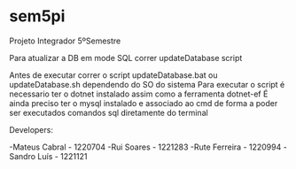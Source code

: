 # sem5pi
Projeto Integrador 5ºSemestre

Para atualizar a DB em mode SQL correr updateDatabase script

Antes de executar correr o script updateDatabase.bat ou updateDatabase.sh dependendo do SO do sistema
Para executar o script é necessario ter o dotnet instalado assim como a ferramenta dotnet-ef
É ainda preciso ter o mysql instalado e associado ao cmd de forma a poder ser executados comandos sql diretamente do terminal

Developers:

-Mateus Cabral - 1220704
-Rui Soares - 1221283
-Rute Ferreira - 1220994
-Sandro Luís - 1221121